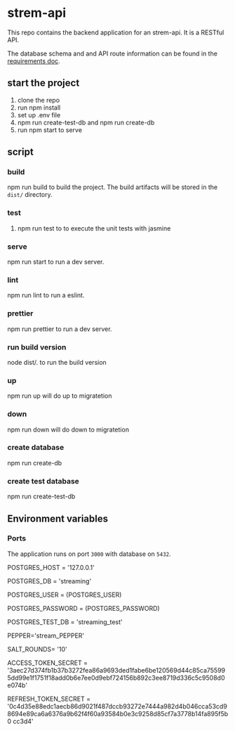 # strem-api
This repo contains the backend application for an strem-api. It is a RESTful API.

The database schema and and API route information can be found in the [requirements doc](REQUIREMENTS.md).

## start the project

1.  clone the repo
2.  run npm install
3.  set up .env file
4.  npm run create-test-db and npm run create-db
5.  run npm start to serve

## script

### build

npm run build to build the project. The build artifacts will be stored in the `dist/` directory.

### test

1. npm run test to to execute the unit tests with jasmine

### serve

npm run start to run a dev server.

### lint

npm run lint to run a eslint.

### prettier

npm run prettier to run a dev server.

### run build version

node dist/. to run the build version

### up

npm run up will do up to migratetion

### down

npm run down will do down to migratetion

### create database

npm run create-db

### create test database

npm run create-test-db


## Environment variables

### Ports

The application runs on port `3000` with database on `5432`.

POSTGRES_HOST = '127.0.0.1'

POSTGRES_DB = 'streaming'

POSTGRES_USER = (POSTGRES_USER)

POSTGRES_PASSWORD = (POSTGRES_PASSWORD)

POSTGRES_TEST_DB = 'streaming_test'

PEPPER='stream_PEPPER'

SALT_ROUNDS= '10'

ACCESS_TOKEN_SECRET = '3aec27d374fb1b37b3272fea86a9693ded1fabe6be120569d44c85ca755995dd99e1f1751f18add0b6e7ee0d9ebf724156b892c3ee8719d336c5c9508d0
e074b'

REFRESH_TOKEN_SECRET = '0c4d35e88edc1aecb86d9021f487dccb93272e7444a982d4b046cca53cd98694e89ca6a6376a9b62f4f60a93584b0e3c9258d85cf7a3778b14fa895f5b0
cc3d4'



